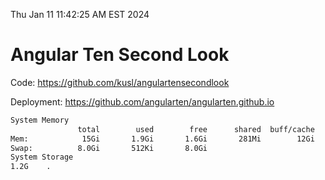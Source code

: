 Thu Jan 11 11:42:25 AM EST 2024

# Angular Ten Second Look

Code: https://github.com/kusl/angulartensecondlook

Deployment: https://github.com/angularten/angularten.github.io

```bash
System Memory
               total        used        free      shared  buff/cache   available
Mem:            15Gi       1.9Gi       1.6Gi       281Mi        12Gi        13Gi
Swap:          8.0Gi       512Ki       8.0Gi
System Storage
1.2G	.
